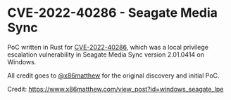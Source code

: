# CVE-2022-40286 - Seagate Media Sync

PoC written in Rust for [CVE-2022-40286](https://cve.mitre.org/cgi-bin/cvename.cgi?name=CVE-2022-40286), which was a local privilege escalation vulnerability in Seagate Media Sync version 2.01.0414 on Windows.

All credit goes to [@x86matthew](https://x.com/x86matthew) for the original discovery and initial PoC.


Credit:
https://www.x86matthew.com/view_post?id=windows_seagate_lpe
